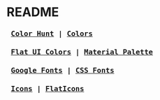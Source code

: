 # README

### <pre> [Color Hunt](https://colorhunt.co/) | [Colors](https://coolors.co/) </pre>

### <pre> [Flat UI Colors](https://flatuicolors.com/) | [Material Palette](https://www.materialpalette.com/) </pre>

### <pre> [Google Fonts](https://fonts.google.com/) | [CSS Fonts](https://www.cssfontstack.com/) </pre>

### <pre> [Icons](https://nucleoapp.com/) | [FlatIcons](https://www.flaticon.com/) </pre>
